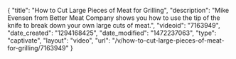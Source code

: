 {
    "title": "How to Cut Large Pieces of Meat for Grilling",
    "description": "Mike Evensen from Better Meat Company shows you how to use the tip of the knife to break down your own large cuts of meat.",
    "videoid": "7163949",
    "date_created": "1294168425",
    "date_modified": "1472237063",
    "type": "captivate",
    "layout": "video",
    "url": "\/v\/how-to-cut-large-pieces-of-meat-for-grilling\/7163949"
}